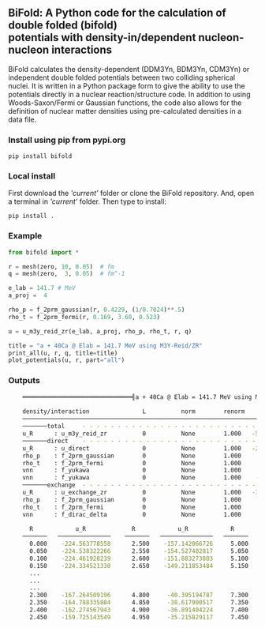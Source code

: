 ## BiFold: A Python code for the calculation of double folded (bifold) <br> potentials with density-in/dependent nucleon-nucleon interactions

BiFold calculates the density-dependent (DDM3Yn, BDM3Yn, CDM3Yn) or independent double folded potentials between two colliding spherical nuclei. It is written in a Python package form to give the ability to use the potentials directly in a nuclear reaction/structure code. In addition to using Woods-Saxon/Fermi or Gaussian functions, the code also allows for the definition of nuclear matter densities using pre-calculated densities in a data file. 

### Install using pip from pypi.org
```
pip install bifold
```

### Local install
First download the *'current'* folder or clone the BiFold repository. And, open a terminal in *'current'* folder.
Then type to install:
```
pip install .
```

### Example
```Python
from bifold import *

r = mesh(zero, 10, 0.05)  # fm
q = mesh(zero,  3, 0.05)  # fm^-1

e_lab = 141.7 # MeV
a_proj =  4

rho_p = f_2prm_gaussian(r, 0.4229, (1/0.7024)**.5)
rho_t = f_2prm_fermi(r, 0.169, 3.60, 0.523)

u = u_m3y_reid_zr(e_lab, a_proj, rho_p, rho_t, r, q)

title = "a + 40Ca @ Elab = 141.7 MeV using M3Y-Reid/ZR"
print_all(u, r, q, title=title)
plot_potentials(u, r, part="all")
```

### Outputs

```bash
	═══════════════════════════════╣a + 40Ca @ Elab = 141.7 MeV using M3Y-Reid/ZR╠═══════════════════════════════
	
	density/interaction               L          norm        renorm      vol2        vol4            msr
	──────────────────────────────────────────────────────────────────────────────────────────────────────────────
	───────total     - - - - - - - - - - - - - - - - - - - - - - - - - - - - - - - - - - - - - - - - - - - - - - - 
	u_R      : u_m3y_reid_zr          0          None        1.000   -59536.370  -982867.456       16.509 
	───────direct    - - - - - - - - - - - - - - - - - - - - - - - - - - - - - - - - - - - - - - - - - - - - - - - 
	u_R      : u_direct               0          None        1.000   -23281.699  -486747.684       20.907 
	rho_p    : f_2prm_gaussian        0          None        1.000        4.000        8.543        2.136 
	rho_t    : f_2prm_fermi           0          None        1.000       39.908      461.090       11.554 
	vnn      : f_yukawa               0          None        1.000     1570.558      588.970        0.375 
	vnn      : f_yukawa               0          None        1.000    -1716.459    -1647.805        0.960 
	───────exchange  - - - - - - - - - - - - - - - - - - - - - - - - - - - - - - - - - - - - - - - - - - - - - - - 
	u_R      : u_exchange_zr          0          None        1.000   -36254.670  -496119.772       13.684 
	rho_p    : f_2prm_gaussian        0          None        1.000        4.000        8.543        2.136 
	rho_t    : f_2prm_fermi           0          None        1.000       39.908      461.090       11.554 
	vnn      : f_dirac_delta          0          None        1.000     -227.114        0.000        0.000 
	
	  R            u_R       	   R            u_R       	   R            u_R       	   R            u_R       	
	───────   ───────────────	 ───────   ───────────────	 ───────   ───────────────	 ───────   ───────────────	
	  0.000    -224.563778558	   2.500    -157.142066726	   5.000     -33.591208578	   7.500      -1.294809340	
	  0.050    -224.538322266	   2.550    -154.527402817	   5.050     -32.017487683	   7.550      -1.195282003	
	  0.100    -224.461928239	   2.600    -151.883273803	   5.100     -30.494524998	   7.600      -1.102914652	
	  0.150    -224.334521330	   2.650    -149.211853484	   5.150     -29.022094646	   7.650      -1.017241399	
	  ...
	  ...
	  ...
	  2.300    -167.264509196	   4.800     -40.395194787	   7.300      -1.774804137	   9.800      -0.024215666	
	  2.350    -164.788335884	   4.850     -38.617900517	   7.350      -1.641422081	   9.850      -0.022007393	
	  2.400    -162.274567943	   4.900     -36.891404224	   7.400      -1.517343866	   9.900      -0.019983036	
	  2.450    -159.725143549	   4.950     -35.215829117	   7.450      -1.401989622	   9.950      -0.018129460	
```



